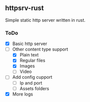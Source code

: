 ## httpsrv-rust
Simple static http server written in rust. 

### ToDo
- [x] Basic http server
- [ ] Other content type support
    - [x] Plain text
    - [x] Regular files
    - [x] Images
    - [ ] Video
- [ ] Add config cupport
    - [ ] Ip and port
    - [ ] Assets folders
- [x] More logs